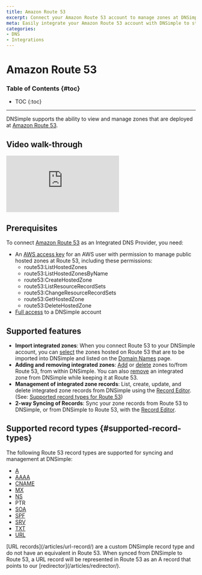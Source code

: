 ```yaml
---
title: Amazon Route 53
excerpt: Connect your Amazon Route 53 account to manage zones at DNSimple.
meta: Easily integrate your Amazon Route 53 account with DNSimple to streamline your DNS management, making zone control more efficient than ever.
categories:
- DNS
- Integrations
---
```


# Amazon Route 53

### Table of Contents {#toc}

* TOC
{:toc}

---

DNSimple supports the ability to view and manage zones that are deployed at [Amazon Route 53](https://aws.amazon.com/route53/).

## Video walk-through

<div class="mb4 aspect-ratio aspect-ratio--16x9 z-0">
  <iframe src="https://www.youtube.com/embed/4LsTT0pgBaQ" class="aspect-ratio--object" frameborder="0" allow="accelerometer; autoplay; clipboard-write; encrypted-media; gyroscope; picture-in-picture" allowfullscreen=""></iframe>
</div>

## Prerequisites

To connect [Amazon Route 53](https://aws.amazon.com/route53/) as an Integrated DNS Provider, you need:

- An [AWS access key](https://docs.aws.amazon.com/IAM/latest/UserGuide/id_credentials_access-keys.html) for an AWS user with permission to manage public hosted zones at Route 53, including these permissions:
  - route53:ListHostedZones
  - route53:ListHostedZonesByName
  - route53:CreateHostedZone
  - route53:ListResourceRecordSets
  - route53:ChangeResourceRecordSets
  - route53:GetHostedZone
  - route53:DeleteHostedZone
- [Full access](/articles/domain-access-control/#full-access) to a DNSimple account

## Supported features

- **Import integrated zones**: When you connect Route 53 to your DNSimple account, you can [select](/articles/integrated-dns-providers/#managing-integrated-zone-selection) the zones hosted on Route 53 that are to be imported into DNSimple and listed on the [Domain Names](/articles/managing-integrated-zones/) page.
- **Adding and removing integrated zones**: [Add](/articles/integrated-dns-providers/#adding-a-zone-to-an-integrated-dns-provider) or [delete](/articles/integrated-dns-providers/#deleting-a-zone-from-an-integrated-dns-provider) zones to/from Route 53, from within DNSimple. You can also [remove](/articles/integrated-dns-providers/#removing-integrated-zones-from-DNSimple) an integrated zone from DNSimple while keeping it at Route 53.
- **Management of integrated zone records**: List, create, update, and delete integrated zone records from DNSimple using the [Record Editor](/articles/record-editor-integrated-zones/). (See: [Supported record types for Route 53](/articles/integrated-dns-provider-amazon-route53/#supported-record-types))
- **2-way Syncing of Records**: Sync your zone records from Route 53 to DNSimple, or from DNSimple to Route 53, with the [Record Editor](/articles/record-editor-integrated-zones/#record-syncing).

## Supported record types {#supported-record-types}

The following Route 53 record types are supported for syncing and management at DNSimple:

- [A](/articles/a-record/)
- [AAAA](/articles/aaaa-record/)
- [CNAME](/articles/cname-record/)
- [MX](/articles/mx-record/)
- [NS](/articles/ns-record/)
- PTR
- [SOA](/articles/soa-record/)
- [SPF](/articles/spf-record/)
- [SRV](/articles/srv-record/)
- [TXT](/articles/txt-record/)
- [URL](/articles/url-record/)

<note>
[URL records](/articles/url-record/) are a custom DNSimple record type and do not have an equivalent in Route 53. When synced from DNSimple to Route 53, a URL record will be represented in Route 53 as an A record that points to our [redirector](/articles/redirector/).
</note>

